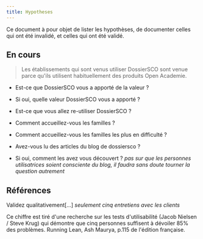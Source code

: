 ```yaml
---
title: Hypotheses
---
```


Ce document à pour objet de lister les hypothèses, de documenter celles qui ont été invalidé, et celles qui ont été validé.


## En cours


> Les établissements qui sont venus utiliser DossierSCO sont venue parce qu'ils utilisent habituellement des produits Open Academie.

- Est-ce que DossierSCO vous a apporté de la valeur ?
- Si oui, quelle valeur DossierSCO vous a apporté ?
- Est-ce que vous allez re-utiliser DossierSCO ?
- Comment accueillez-vous les familles ?
- Comment accueillez-vous les familles les plus en difficulté ?

- Avez-vous lu des articles du blog de dossiersco ?
- Si oui, comment les avez vous découvert ?
_pas sur que les personnes utilisatrices soient consciente du blog, il faudra sans doute tourner la question autrement_


## Références

Validez qualitativement[...] _seulement cinq entretiens avec les clients_

Ce chiffre est tiré d'une recherche sur les tests d'utilisabilité (Jacob Nielsen / Steve Krug) qui démontre que cinq personnes suffisent à dévoiler 85% des problèmes. Running Lean, Ash Maurya, p.115 de l'édition française.


